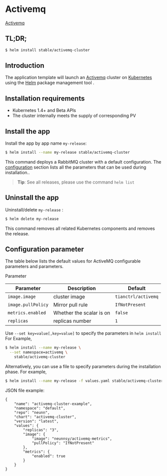 # Activemq

[Activemq](http://activemq.apache.org/) 

## TL;DR;

```bash
$ helm install stable/activemq-cluster
```

## Introduction

The application template will launch an [Activemq](http://activemq.apache.org/) cluster on [Kubernetes](http://kubernetes.io) using the [Helm](https://helm.sh) package management tool .

 
## Installation requirements

- Kubernetes 1.4+ and Beta APIs
- The cluster internally meets the supply of corresponding PV

## Install the app

Install the app by app name `my-release`:

```bash
$ helm install --name my-release stable/activemq-cluster
```

This command deploys a RabbitMQ cluster with a default configuration. The [configuration](#configuration) section lists all the parameters that can be used during installation..

> **Tip**: See all releases, please use the command `helm list`

## Uninstall the app

Uninstall/delete `my-release` :

```bash
$ helm delete my-release
```

This command removes all related Kubernetes components and removes the release.

## Configuration parameter

The table below lists the default values for ActiveMQ configurable parameters and parameters.

Parameter	

|         Parameter          |                       Description                       |                         Default                          |
|----------------------------|---------------------------------------------------------|----------------------------------------------------------|
| `image.image`               |  cluster image                                  | `tianctrl/activemq`                             |   
| `image.pullPolicy`               |  Mirror pull rule                                  | `IfNotPresent`                             |   
| `metrics.enabled`               |  Whether the scalar is on                                  | `false`                             |          
| `replicas`                 |  replicas number                                | `1`      |      


Use `--set key=value[,key=value]` to specify the parameters in `helm install` For Example,

```bash
$ helm install --name my-release \
  --set namespace=activemq \
    stable/activemq-cluster
```


Alternatively, you can use a file to specify parameters during the installation phase. For example,

```bash
$ helm install --name my-release -f values.yaml stable/activemq-cluster
```

JSON file example:

```
{
    "name": "activemq-cluster-example",
    "namespace": "default",
    "repo": "neunn",
    "chart": "activemq-cluster",
    "version": "latest",
    "values": {
        "replicas": "3",
        "image": {
            "image": "neunnsy/activemq-metrics",
            "pullPolicy": "IfNotPresent"
        },
        "metrics": {
            "enabled": true
        }
    } 
}

```

